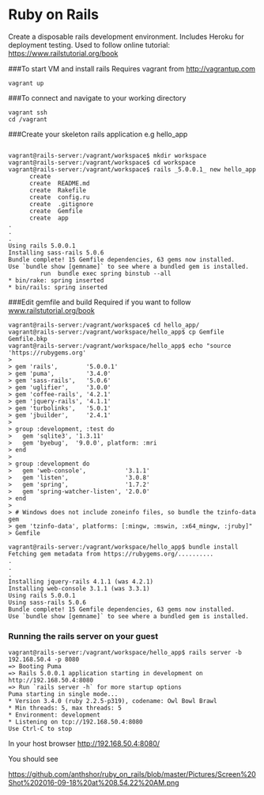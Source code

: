 # Ruby on Rails 
Create a disposable rails development environment. Includes Heroku for deployment testing.
Used to follow online tutorial: https://www.railstutorial.org/book

###To start VM and install rails
Requires vagrant from http://vagrantup.com
```
vagrant up
```
###To connect and navigate to your working directory
```
vagrant ssh
cd /vagrant
```

###Create your skeleton rails application
e.g hello_app
```

vagrant@rails-server:/vagrant/workspace$ mkdir workspace
vagrant@rails-server:/vagrant/workspace$ cd workspace
vagrant@rails-server:/vagrant/workspace$ rails _5.0.0.1_ new hello_app
      create  
      create  README.md
      create  Rakefile
      create  config.ru
      create  .gitignore
      create  Gemfile
      create  app
.
.
.
Using rails 5.0.0.1
Installing sass-rails 5.0.6
Bundle complete! 15 Gemfile dependencies, 63 gems now installed.
Use `bundle show [gemname]` to see where a bundled gem is installed.
         run  bundle exec spring binstub --all
* bin/rake: spring inserted
* bin/rails: spring inserted
```

###Edit gemfile and build
Required if you want to follow www.railstutorial.org/book
```
vagrant@rails-server:/vagrant/workspace$ cd hello_app/
vagrant@rails-server:/vagrant/workspace/hello_app$ cp Gemfile Gemfile.bkp
vagrant@rails-server:/vagrant/workspace/hello_app$ echo "source 'https://rubygems.org'
> 
> gem 'rails',        '5.0.0.1'
> gem 'puma',         '3.4.0'
> gem 'sass-rails',   '5.0.6'
> gem 'uglifier',     '3.0.0'
> gem 'coffee-rails', '4.2.1'
> gem 'jquery-rails', '4.1.1'
> gem 'turbolinks',   '5.0.1'
> gem 'jbuilder',     '2.4.1'
> 
> group :development, :test do
>   gem 'sqlite3', '1.3.11'
>   gem 'byebug',  '9.0.0', platform: :mri
> end
> 
> group :development do
>   gem 'web-console',           '3.1.1'
>   gem 'listen',                '3.0.8'
>   gem 'spring',                '1.7.2'
>   gem 'spring-watcher-listen', '2.0.0'
> end
> 
> # Windows does not include zoneinfo files, so bundle the tzinfo-data gem
> gem 'tzinfo-data', platforms: [:mingw, :mswin, :x64_mingw, :jruby]" > Gemfile

vagrant@rails-server:/vagrant/workspace/hello_app$ bundle install
Fetching gem metadata from https://rubygems.org/..........
.
.
.
Installing jquery-rails 4.1.1 (was 4.2.1)
Installing web-console 3.1.1 (was 3.3.1)
Using rails 5.0.0.1
Using sass-rails 5.0.6
Bundle complete! 15 Gemfile dependencies, 63 gems now installed.
Use `bundle show [gemname]` to see where a bundled gem is installed.
```

### Running the rails server on your guest
```
vagrant@rails-server:/vagrant/workspace/hello_app$ rails server -b 192.168.50.4 -p 8080
=> Booting Puma
=> Rails 5.0.0.1 application starting in development on http://192.168.50.4:8080
=> Run `rails server -h` for more startup options
Puma starting in single mode...
* Version 3.4.0 (ruby 2.2.5-p319), codename: Owl Bowl Brawl
* Min threads: 5, max threads: 5
* Environment: development
* Listening on tcp://192.168.50.4:8080
Use Ctrl-C to stop
```

In your host browser
http://192.168.50.4:8080/

You should see

https://github.com/anthshor/ruby_on_rails/blob/master/Pictures/Screen%20Shot%202016-09-18%20at%208.54.22%20AM.png
